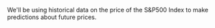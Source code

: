 We'll be using historical data on the price of the S&P500 Index to make predictions about future prices. 
